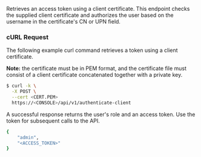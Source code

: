 Retrieves an access token using a client certificate.
This endpoint checks the supplied client certificate and authorizes the user based on the username in the certificate's CN or UPN field.

### cURL Request
The following example curl command retrieves a token using a client certificate.

**Note:** the certificate must be in PEM format, and the certificate file must consist of a client certificate concatenated together with a private key.

```bash
$ curl -k \
  -X POST \
  --cert <CERT.PEM>
  https://<CONSOLE>/api/v1/authenticate-client
```

A successful response returns the user's role and an access token.
Use the token for subsequent calls to the API.

```bash
{
    "admin",
    "<ACCESS_TOKEN>"
}
```

